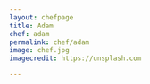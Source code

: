 ```yaml
---
layout: chefpage
title: Adam
chef: adam
permalink: chef/adam
image: chef.jpg
imagecredit: https://unsplash.com

---
```


